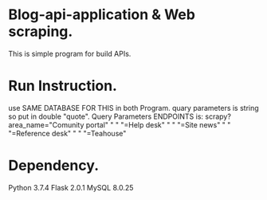 # Blog-api-application & Web scraping.
This is simple program for build APIs.
# Run Instruction.
use SAME DATABASE FOR THIS in both Program.
quary parameters is string so put in double "quote".
Query Parameters ENDPOINTS is:
scrapy?area_name="Comunity portal"
" " "=Help desk"
" " "=Site news"
" " "=Reference desk"
" " "=Teahouse"
# Dependency.
Python 3.7.4
Flask 2.0.1
MySQL 8.0.25

